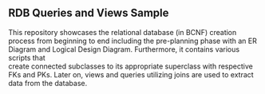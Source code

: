 RDB Queries and Views Sample
---
This repository showcases the relational database (in BCNF) creation process from beginning to end including the pre-planning phase with an ER Diagram and Logical Design Diagram. Furthermore, it contains various scripts that <br>
create connected subclasses to its appropriate superclass with respective FKs and PKs. Later on, views and queries utilizing joins are used to extract data from the database.

